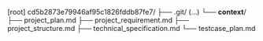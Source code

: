 [root] cd5b2873e79946af95c1826fddb87fe7/
    ├── .git/ (...)
    └── __context__/
        ├── project_plan.md
        ├── project_requirement.md
        ├── project_structure.md
        ├── technical_specification.md
        └── testcase_plan.md